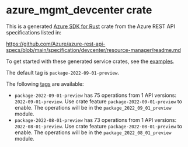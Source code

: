 # azure_mgmt_devcenter crate

This is a generated [Azure SDK for Rust](https://github.com/Azure/azure-sdk-for-rust) crate from the Azure REST API specifications listed in:

https://github.com/Azure/azure-rest-api-specs/blob/main/specification/devcenter/resource-manager/readme.md

To get started with these generated service crates, see the [examples](https://github.com/Azure/azure-sdk-for-rust/blob/main/services/README.md#examples).

The default tag is `package-2022-09-01-preview`.

The following [tags](https://github.com/Azure/azure-sdk-for-rust/blob/main/services/tags.md) are available:

- `package-2022-09-01-preview` has 75 operations from 1 API versions: `2022-09-01-preview`. Use crate feature `package-2022-09-01-preview` to enable. The operations will be in the `package_2022_09_01_preview` module.
- `package-2022-08-01-preview` has 73 operations from 1 API versions: `2022-08-01-preview`. Use crate feature `package-2022-08-01-preview` to enable. The operations will be in the `package_2022_08_01_preview` module.